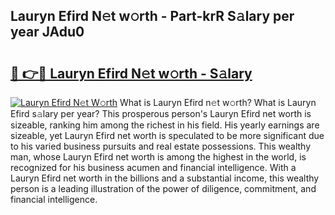 ## Lauryn Efird N𝚎t w𝚘rth - Part-krR S𝚊lary per year JAdu0

# <h2><a href="http://gc1vqw.nevu.top/?p=Lauryn+Efird">🔗 👉🔴 Lauryn Efird N𝚎t w𝚘rth - S𝚊lary</a></h2>

[![Lauryn Efird N𝚎t W𝚘rth](https://i.imgur.com/Oavwk0R.jpeg)](http://gc1vqw.nevu.top/?p=Lauryn+Efird)
What is Lauryn Efird n𝚎t w𝚘rth? What is Lauryn Efird s𝚊lary per year?
This prosperous person's Lauryn Efird net worth is sizeable, ranking him among the richest in his field. His yearly earnings are sizeable, yet Lauryn Efird net worth is speculated to be more significant due to his varied business pursuits and real estate possessions. This wealthy man, whose Lauryn Efird net worth is among the highest in the world, is recognized for his business acumen and financial intelligence. With a Lauryn Efird net worth in the billions and a substantial income, this wealthy person is a leading illustration of the power of diligence, commitment, and financial intelligence.
